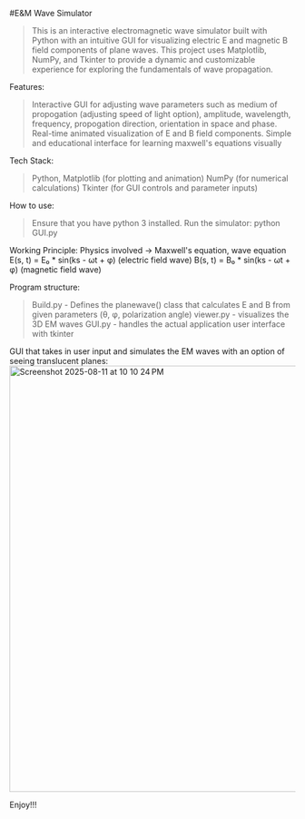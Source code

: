 #E&M Wave Simulator
>This is an interactive electromagnetic wave simulator built with Python with an intuitive GUI for visualizing electric E and magnetic B field components of plane waves.
>This project uses Matplotlib, NumPy, and Tkinter to provide a dynamic and customizable experience for exploring the fundamentals of wave propagation.

Features:
>Interactive GUI for adjusting wave parameters such as medium of propogation (adjusting speed of light option), amplitude, wavelength, frequency, propogation direction, orientation in space and phase.
>Real-time animated visualization of E and B field components.
>Simple and educational interface for learning maxwell's equations visually

Tech Stack: 
>Python, Matplotlib (for plotting and animation)
>NumPy (for numerical calculations)
>Tkinter (for GUI controls and parameter inputs)

How to use:
>Ensure that you have python 3 installed.
>Run the simulator: python GUI.py

Working Principle:
Physics involved -> Maxwell's equation, wave equation
E(s, t) = E₀ * sin(ks - ωt + φ) (electric field wave)
B(s, t) = B₀ * sin(ks - ωt + φ) (magnetic field wave)

Program structure:
> Build.py - Defines the planewave() class that calculates E and B from given parameters (θ, φ, polarization angle)
> viewer.py - visualizes the 3D EM waves
> GUI.py - handles the actual application user interface with tkinter

GUI that takes in user input and simulates the EM waves with an option of seeing translucent planes:
<img width="1055" height="751" alt="Screenshot 2025-08-11 at 10 10 24 PM" src="https://github.com/user-attachments/assets/afb3e9d7-ee7f-499f-8d33-7f861a842acf" />



Enjoy!!!

